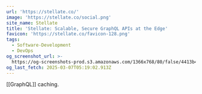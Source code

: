 ```yaml
---
url: 'https://stellate.co/'
image: 'https://stellate.co/social.png'
site_name: Stellate
title: 'Stellate: Scalable, Secure GraphQL APIs at the Edge'
favicon: 'https://stellate.co/favicon-128.png'
tags:
  - Software-Development
  - DevOps
og_screenshot_url: >-
  https://og-screenshots-prod.s3.amazonaws.com/1366x768/80/false/4413b431d2146b0765417533f6befe04dff2592ea483d1dfbdbb82f89c2ebb6b.jpeg
og_last_fetch: 2025-03-07T05:19:02.913Z
---
```

[[GraphQL]] caching. 



